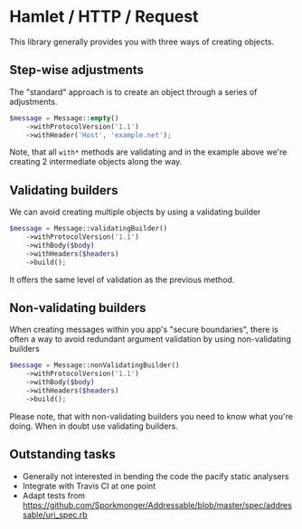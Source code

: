 # Hamlet / HTTP / Request

This library generally provides you with three ways of creating objects.

## Step-wise adjustments

The "standard" approach is to create an object through a series of adjustments.

```php
$message = Message::empty()
    ->withProtocolVersion('1.1')
    ->withHeader('Host', 'example.net');
```

Note, that all `with*` methods are validating and in the example above we're creating 2 intermediate objects along the way.

## Validating builders

We can avoid creating multiple objects by using a validating builder

```php
$message = Message::validatingBuilder()
    ->withProtocolVersion('1.1')
    ->withBody($body)
    ->withHeaders($headers)
    ->build();
```

It offers the same level of validation as the previous method.

## Non-validating builders

When creating messages within you app's "secure boundaries", there is often a way to avoid redundant argument validation by using non-validating builders

```php
$message = Message::nonValidatingBuilder()
    ->withProtocolVersion('1.1')
    ->withBody($body)
    ->withHeaders($headers)
    ->build();
```

Please note, that with non-validating builders you need to know what you're doing. When in doubt use validating builders.

## Outstanding tasks

- Generally not interested in bending the code the pacify static analysers
- Integrate with Travis CI at one point
- Adapt tests from https://github.com/Sporkmonger/Addressable/blob/master/spec/addressable/uri_spec.rb

